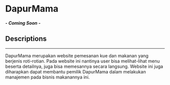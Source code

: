 # DapurMama
##### - _Coming Soon_ -
## Descriptions
---
DapurMama merupakan website pemesanan kue dan makanan yang berjenis roti-rotian. Pada website ini nantinya user bisa melihat-lihat menu beserta detailnya, juga bisa memesannya secara langsung. Website ini juga diharapkan dapat membantu pemilik DapurMama dalam melakukan manajemen pada bisnis makanannya ini.
